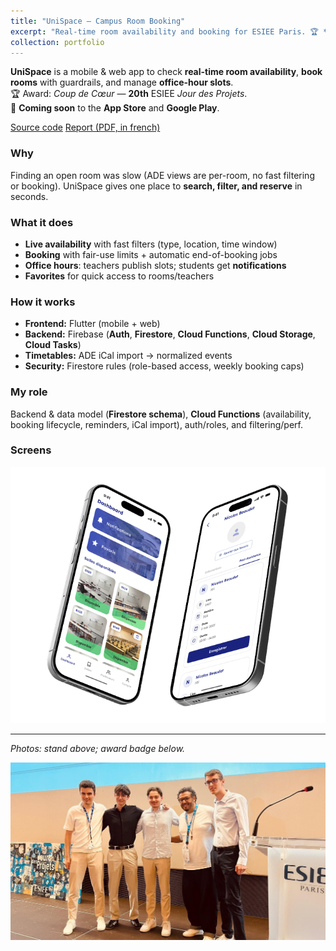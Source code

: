 ```yaml
---
title: "UniSpace — Campus Room Booking"
excerpt: "Real-time room availability and booking for ESIEE Paris. 🏆 *Coup de Cœur* — 20th ESIEE **Jour des Projets**<br/><img src='/images/unispace-stand.jpeg' alt='UniSpace stand' width='300'>"
collection: portfolio
---
```


**UniSpace** is a mobile & web app to check **real-time room availability**, **book rooms** with guardrails, and manage **office-hour slots**.  
🏆 Award: *Coup de Cœur* — **20th** ESIEE *Jour des Projets*.  
📱 **Coming soon** to the **App Store** and **Google Play**.

<p>
  <a class="btn btn--primary" href="https://github.com/nikxo/unispace" target="_blank" rel="noopener">Source code</a>
  <a class="btn" href="/files/rapport_unispace.pdf" target="_blank" rel="noopener">Report (PDF, in french)</a>
</p>

### Why
Finding an open room was slow (ADE views are per-room, no fast filtering or booking). UniSpace gives one place to **search, filter, and reserve** in seconds.

### What it does
- **Live availability** with fast filters (type, location, time window)  
- **Booking** with fair-use limits + automatic end-of-booking jobs  
- **Office hours**: teachers publish slots; students get **notifications**  
- **Favorites** for quick access to rooms/teachers

### How it works
- **Frontend:** Flutter (mobile + web)  
- **Backend:** Firebase (**Auth**, **Firestore**, **Cloud Functions**, **Cloud Storage**, **Cloud Tasks**)  
- **Timetables:** ADE iCal import → normalized events  
- **Security:** Firestore rules (role-based access, weekly booking caps)

### My role
Backend & data model (**Firestore schema**), **Cloud Functions** (availability, booking lifecycle, reminders, iCal import), auth/roles, and filtering/perf.

### Screens
<img src="/images/unispace-mockup.png" alt="UniSpace mockups" width="900"/>

---

*Photos: stand above; award badge below.*

<img src="/images/unispace-award.jpeg" alt="UniSpace — Coup de Cœur award (20th ESIEE Jour des Projets)" width="900"/>
